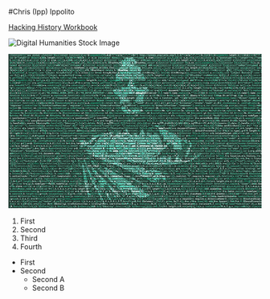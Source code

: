 #Chris (Ipp) Ippolito

[Hacking History Workbook](http://hackingh-history.readthedocs.io)

![Digital Humanities Stock Image](https://americanlibrariesmagazine.org/wp-content/uploads/2015/12/0116-digital-humanities.jpg)

![This is Caesar! Stab him in the face a lot and then also more](imgs/included/caesarian_code.png)

  1. First
  2. Second
  3. Third
  4. Fourth

  * First
  * Second
      * Second A
      * Second B
